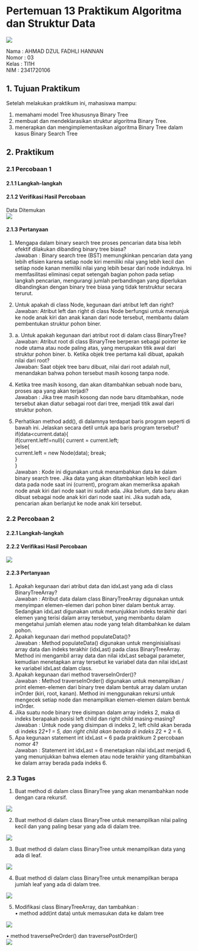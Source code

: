 # Pertemuan 13 Praktikum Algoritma dan Struktur Data
<img src = "Logo Polinema (Politeknik Negeri Malang).png">  

Nama : AHMAD DZUL FADHLI HANNAN  
Nomor : 03  
Kelas : TI1H  
NIM : 2341720106

## 1. Tujuan Praktikum
Setelah melakukan praktikum ini, mahasiswa mampu:
1.	memahami model Tree khususnya Binary Tree
2.	membuat dan mendeklarasikan struktur algoritma Binary Tree.
3.	menerapkan dan mengimplementasikan algoritma Binary Tree dalam kasus Binary Search Tree

## 2. Praktikum
### 2.1 Percobaan 1
#### 2.1.1 Langkah-langkah
#### 2.1.2 Verifikasi Hasil Percobaan  
Data Ditemukan  
<img src = "image.png">  

#### 2.1.3 Pertanyaan
1.	Mengapa dalam binary search tree proses pencarian data bisa lebih efektif dilakukan dibanding binary tree biasa?  
Jawaban : Binary search tree (BST) memungkinkan pencarian data yang lebih efisien karena setiap node kiri memiliki nilai yang lebih kecil dan setiap node kanan memiliki nilai yang lebih besar dari node induknya. Ini memfasilitasi eliminasi cepat setengah bagian pohon pada setiap langkah pencarian, mengurangi jumlah perbandingan yang diperlukan dibandingkan dengan binary tree biasa yang tidak terstruktur secara terurut.

2.	Untuk apakah di class Node, kegunaan dari atribut left dan right?  
Jawaban: Atribut left dan right di class Node berfungsi untuk menunjuk ke node anak kiri dan anak kanan dari node tersebut, membantu dalam pembentukan struktur pohon biner.

3.	a. Untuk apakah kegunaan dari atribut root di dalam class BinaryTree?  
    Jawaban: Atribut root di class BinaryTree berperan sebagai pointer ke node utama atau node paling atas, yang merupakan titik awal dari struktur pohon biner.
b. Ketika objek tree pertama kali dibuat, apakah nilai dari root?    
    Jawaban: Saat objek tree baru dibuat, nilai dari root adalah null, menandakan bahwa pohon tersebut masih kosong tanpa node.

4.	Ketika tree masih kosong, dan akan ditambahkan sebuah node baru, proses apa yang akan terjadi?  
Jawaban : Jika tree masih kosong dan node baru ditambahkan, node tersebut akan diatur sebagai root dari tree, menjadi titik awal dari struktur pohon.

5.	Perhatikan method add(), di dalamnya terdapat baris program seperti di bawah ini. Jelaskan secara detil untuk apa baris program tersebut?  
if(data<current.data){  
if(current.left!=null){ current = current.left;  
}else{  
current.left = new Node(data); break;  
}  
}  
Jawaban : Kode ini digunakan untuk menambahkan data ke dalam binary search tree. Jika data yang akan ditambahkan lebih kecil dari data pada node saat ini (current), program akan memeriksa apakah node anak kiri dari node saat ini sudah ada. Jika belum, data baru akan dibuat sebagai node anak kiri dari node saat ini. Jika sudah ada, pencarian akan berlanjut ke node anak kiri tersebut.  

### 2.2 Percobaan 2  
#### 2.2.1 Langkah-langkah  
#### 2.2.2 Verifikasi Hasil Percobaan  
<img src = "image-1.png">  


#### 2.2.3 Pertanyaan  
1.	Apakah kegunaan dari atribut data dan idxLast yang ada di class BinaryTreeArray?  
Jawaban : Atribut data dalam class BinaryTreeArray digunakan untuk menyimpan elemen-elemen dari pohon biner dalam bentuk array. Sedangkan idxLast digunakan untuk menunjukkan indeks terakhir dari elemen yang terisi dalam array tersebut, yang membantu dalam mengetahui jumlah elemen atau node yang telah ditambahkan ke dalam pohon.  
2.	Apakah kegunaan dari method populateData()?  
Jawaban : Method populateData() digunakan untuk menginisialisasi array data dan indeks terakhir (idxLast) pada class BinaryTreeArray. Method ini mengambil array data dan nilai idxLast sebagai parameter, kemudian menetapkan array tersebut ke variabel data dan nilai idxLast ke variabel idxLast dalam class.  
3.	Apakah kegunaan dari method traverseInOrder()?  
Jawaban : Method traverseInOrder() digunakan untuk menampilkan / print elemen-elemen dari binary tree dalam bentuk array dalam urutan inOrder (kiri, root, kanan). Method ini menggunakan rekursi untuk mengecek setiap node dan menampilkan elemen-elemen dalam bentuk inOrder.  
4.	Jika suatu node binary tree disimpan dalam array indeks 2, maka di indeks berapakah posisi left child dan right child masing-masing?  
Jawaban : Untuk node yang disimpan di indeks 2, left child akan berada di indeks 2*2+1 = 5, dan right child akan berada di indeks 2*2 + 2 = 6.  
5.	Apa kegunaan statement int idxLast = 6 pada praktikum 2 percobaan nomor 4?  
Jawaban : Statement int idxLast = 6 menetapkan nilai idxLast menjadi 6, yang menunjukkan bahwa elemen atau node terakhir yang ditambahkan ke dalam array berada pada indeks 6.  

### 2.3 Tugas
1.	Buat method di dalam class BinaryTree yang akan menambahkan node dengan cara rekursif.  
<img src = "image-2.png">  

2.	Buat method di dalam class BinaryTree untuk menampilkan nilai paling kecil dan yang paling besar yang ada di dalam tree.  
<img src = "image-3.png">  

3.	Buat method di dalam class BinaryTree untuk menampilkan data yang ada di leaf.  
<img src = "image-4.png">  

4.	Buat method di dalam class BinaryTree untuk menampilkan berapa jumlah leaf yang ada di dalam tree.  
<img src = "image-5.png">  

5.	Modifikasi class BinaryTreeArray, dan tambahkan :  
•	method add(int data) untuk memasukan data ke dalam tree  
<img src = "image-6.png">  

•	method traversePreOrder() dan traversePostOrder()  
<img src = "image-7.png">  






